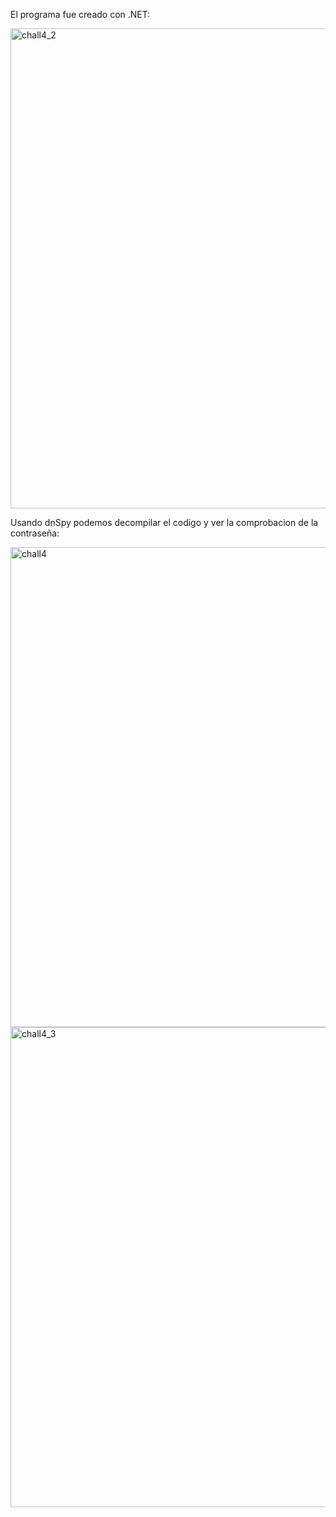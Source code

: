 El programa fue creado con .NET:

<img width="1024" height="768" alt="chall4_2" src="https://github.com/user-attachments/assets/e8a9efd9-1df1-46a1-ac90-d466e9267cfa" />

Usando dnSpy podemos decompilar el codigo y ver la comprobacion de la contraseña:

<img width="1024" height="768" alt="chall4" src="https://github.com/user-attachments/assets/200a4b57-e998-4848-bd14-d531c15318d7" />

<img width="1024" height="768" alt="chall4_3" src="https://github.com/user-attachments/assets/176325fd-be37-4851-b08b-b3fb43c45f92" />
